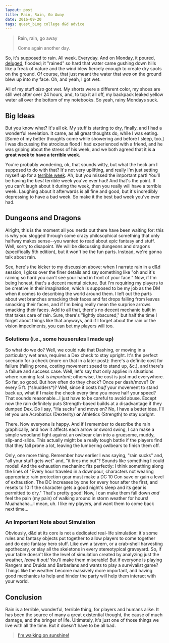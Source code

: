 ```yaml
---
layout: post
title: Rain, Rain, Go Away
date: 2016-09-20
tags: quest_bLog college d&d advice
---
```


>Rain, rain, go away
>
>Come again another day.

So, it's supposed to rain. All week. Everyday. And on Monday, it poured, [deluged](http://www2.ucar.edu/sites/default/files/news/2013/bearcreek.jpg), flooded; it "rained" so hard that water came gushing down hills like a freak of nature and the wind blew fiercely enough to create dry spots on the ground. Of course, that just meant the water that _was_ on the ground blew up into my face. Oh, and yeah, I got wet.

All of my stuff _also_ got wet. My shorts were a different color, my shoes are still wet after over 24 hours, and, to top it all off, my backpack leaked yellow water all over the bottom of my notebooks. So yeah, rainy Mondays suck.

<h2>Big Ideas</h2>

But you know what? It's all ok. My stuff is starting to dry, finally, and I had a wonderful revelation. It came, as all great thoughts do, while I was eating. [Some of my better thoughts come while showering and before I sleep, too.] I was discussing the atrocious flood I had experienced with a friend, and he was griping about the stress of his week, and we both agreed that it is **a great week to have a terrible week**.

You're probably wondering, ok, that sounds witty, but what the heck am I supposed to do with that? It's not very uplifting, and really I'm just setting myself up for a [terrible week](https://en.wikipedia.org/wiki/Alexander_and_the_Terrible,_Horrible,_No_Good,_Very_Bad_Day). Ah, but you missed the important part! You'll be having the _best_ terrible week you've ever had! And that's the point. If you can't laugh about it during the week, then you really will have a terrible week. Laughing about it afterwards is all fine and good, but it's incredibly depressing to have a bad week. So make it the best bad week you've ever had.

<h2>Dungeons and Dragons</h2>

Alright, this is the moment all you nerds out there have been waiting for: this is why you slogged through some crazy philosophical something that only halfway makes sense--you wanted to read about epic fantasy and stuff. Well, sorry to disapoint. We will be discussing dungeons and dragons (specifically 5th edition), but it won't be the fun parts. Instead, we're gonna talk about rain.

See, here's the kicker to my discussion above: when I narrate rain in a d&d session, I gloss over the finer details and say something like "oh and it's raining so hard you can't see your hand in front of your face." Now, if I'm being honest, that's a decent mental picture. But I'm requiring my players to be creative in their imagination, which is supposed to be my job as the DM when it comes to describing the world around them. I left out the parts about wet branches smacking their faces and fat drops falling from leaves smacking their faces, and if I'm being really mean the surprise arrows smacking their faces. Add to all that, there's no decent mechanic built in that takes care of rain. Sure, there's "lightly obscured," but half the time I forget about things like that anyways, and if I forget about the rain or the vision impediments, you can bet my players will too.

<h3>Solutions (i.e., some houserules I made up)</h3>

So what do we do? Well, we could rule that Dashing, or moving in a particulary wet area, requires a Dex check to stay upright. It's the perfect scenario for a check (more on that in a later post): there's a definite cost for failure (falling prone, costing movement speed to stand up, &c.), and there's a failure and success case. Well, let's say that only applies in situations where running fast is _important_; otherwise, the cost is just mud everywhere. So far, so good. But how often do they check? Once per dash/move? Or every 5 ft. (\*shudders\*)? Well, since it costs _half_ your movement to stand back up, what if I make the check every time you move half your speed? That sounds reasonable...I just have to be careful to avoid abuse. Except now the rain definitely puts Strength-based builds at a disadvantage if they dumped Dex. Do I say, "Ha sucks" and move on? No, I have a better idea. I'll let you use Acrobatics (Dexterity) **or** Athletics (Strength) to stay upright. 

There. Now everyone is happy. And if I remember to describe the rain graphically, and how it affects each arrow or sword swing, I can make a simple woodland fight against an owlbear clan into a gruesome, muddy, slip-and-slide. This actually might be a really tough battle if the players find that they fall prone a lot, leaving the lumbering owlbears to finish them off.

Only, one more thing. Remember how earlier I was saying, "rain sucks" and, "all your stuff gets wet" and, "it tires me out"? Sounds like something I could model! And the exhaustion mechaninc fits perfectly: I think something along the lines of "Every hour traveled in a downpour, characters not wearing appropriate rain protection gear must make a DC 10 Con save or gain a level of exhaustion. The DC increases by one for every hour after the first, and resets to 10 if the character gets a good night's sleep and its gear is permitted to dry." That's pretty good! Now, I can make them fall down _and_ feel the pain (my pain) of walking around in storm weather for hours! Muahahaha...I mean, uh. I like my players, and want them to come back next time...

<h3>An Important Note about Simulation</h3>

Obviously, d&d at its core is not a dedicated real-life simulation: it's some rules and fantasy objects put together to allow players to come together and do epic fantasy hero stuff. Like own a tavern, or a crab-shell harvesting apothecary, or slay all the skeletons in every stereotypical graveyard. So, if your table doesn't like the level of simulation created by analyzing just the weather, *leave it out!* You'll make them miserable! But if everyone is playing Rangers and Druids and Barbarians and wants to play a survivalist game? Things like the weather become massively more important, and having good mechanics to help and hinder the party will help them interact with your world.

<h2>Conclusion</h2>

Rain is a terrible, wonderful, terrible thing, for players and humans alike. It has been the source of many a great existential thought, the cause of much damage, and the bringer of life. Ultimately, it's just one of those things we live with all the time. But it doesn't have to be all bad.

>[I'm walking on sunshine!](https://en.wikipedia.org/wiki/Walking_on_Sunshine_(Katrina_and_the_Waves_song))
